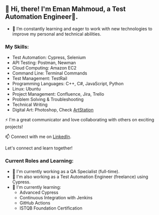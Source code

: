 

## 👋 Hi, there! I'm Eman Mahmoud, a Test Automation Engineer🤖.

- 🌱 I’m constantly learning and eager to work with new technologies to improve my personal and technical abilities.

### My Skills:

- Test Automation: Cypress, Selenium
- API Testing: Postman, Newman
- Cloud Computing: Amazon EC2
- Command Line: Terminal Commands
- Test Management: TestRail
- Programming Languages: C++, C#, JavaScript, Python
- Linux: Ubuntu
- Project Management: Confluence, Jira, Trello
- Problem Solving & Troubleshooting
- Technical Writing
- Digital Art: Photoshop, Check [ArtStation](https://emanxdddd.artstation.com/)


⚡ I'm a great communicator and love collaborating with others on exciting projects!

📫 Connect with me on [LinkedIn](https://www.linkedin.com/in/emanmhmd/).

Let's connect and learn together!


### Current Roles and Learning:

- 🔭 I'm currently working as a QA Specialist (full-time).
- 🔭 I'm also working as a Test Automation Engineer (freelance) using Cypress.
- 🌱 I'm currently learning:
  - Advanced Cypress
  - Continuous Integration with Jenkins
  - GitHub Actions
  - ISTQB Foundation Certification

